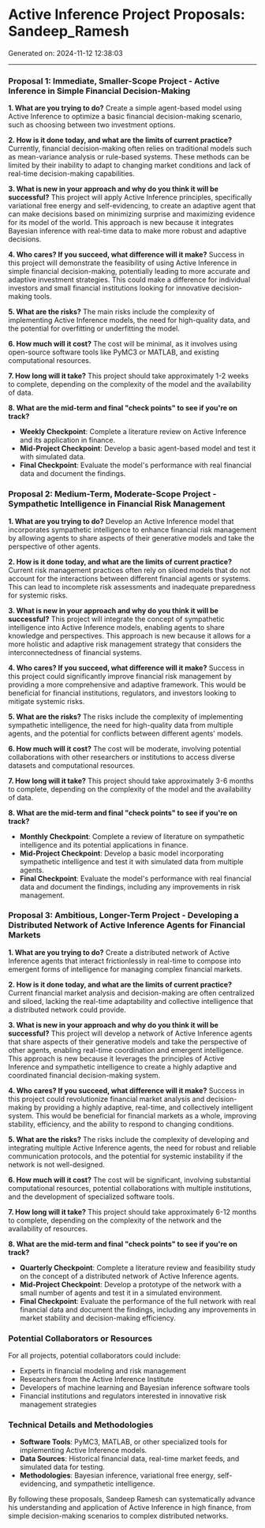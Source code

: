 # Active Inference Project Proposals: Sandeep_Ramesh

Generated on: 2024-11-12 12:38:03

---

### Proposal 1: Immediate, Smaller-Scope Project - Active Inference in Simple Financial Decision-Making

**1. What are you trying to do?**
Create a simple agent-based model using Active Inference to optimize a basic financial decision-making scenario, such as choosing between two investment options.

**2. How is it done today, and what are the limits of current practice?**
Currently, financial decision-making often relies on traditional models such as mean-variance analysis or rule-based systems. These methods can be limited by their inability to adapt to changing market conditions and lack of real-time decision-making capabilities.

**3. What is new in your approach and why do you think it will be successful?**
This project will apply Active Inference principles, specifically variational free energy and self-evidencing, to create an adaptive agent that can make decisions based on minimizing surprise and maximizing evidence for its model of the world. This approach is new because it integrates Bayesian inference with real-time data to make more robust and adaptive decisions.

**4. Who cares? If you succeed, what difference will it make?**
Success in this project will demonstrate the feasibility of using Active Inference in simple financial decision-making, potentially leading to more accurate and adaptive investment strategies. This could make a difference for individual investors and small financial institutions looking for innovative decision-making tools.

**5. What are the risks?**
The main risks include the complexity of implementing Active Inference models, the need for high-quality data, and the potential for overfitting or underfitting the model.

**6. How much will it cost?**
The cost will be minimal, as it involves using open-source software tools like PyMC3 or MATLAB, and existing computational resources.

**7. How long will it take?**
This project should take approximately 1-2 weeks to complete, depending on the complexity of the model and the availability of data.

**8. What are the mid-term and final "check points" to see if you're on track?**
- **Weekly Checkpoint**: Complete a literature review on Active Inference and its application in finance.
- **Mid-Project Checkpoint**: Develop a basic agent-based model and test it with simulated data.
- **Final Checkpoint**: Evaluate the model's performance with real financial data and document the findings.

### Proposal 2: Medium-Term, Moderate-Scope Project - Sympathetic Intelligence in Financial Risk Management

**1. What are you trying to do?**
Develop an Active Inference model that incorporates sympathetic intelligence to enhance financial risk management by allowing agents to share aspects of their generative models and take the perspective of other agents.

**2. How is it done today, and what are the limits of current practice?**
Current risk management practices often rely on siloed models that do not account for the interactions between different financial agents or systems. This can lead to incomplete risk assessments and inadequate preparedness for systemic risks.

**3. What is new in your approach and why do you think it will be successful?**
This project will integrate the concept of sympathetic intelligence into Active Inference models, enabling agents to share knowledge and perspectives. This approach is new because it allows for a more holistic and adaptive risk management strategy that considers the interconnectedness of financial systems.

**4. Who cares? If you succeed, what difference will it make?**
Success in this project could significantly improve financial risk management by providing a more comprehensive and adaptive framework. This would be beneficial for financial institutions, regulators, and investors looking to mitigate systemic risks.

**5. What are the risks?**
The risks include the complexity of implementing sympathetic intelligence, the need for high-quality data from multiple agents, and the potential for conflicts between different agents' models.

**6. How much will it cost?**
The cost will be moderate, involving potential collaborations with other researchers or institutions to access diverse datasets and computational resources.

**7. How long will it take?**
This project should take approximately 3-6 months to complete, depending on the complexity of the model and the availability of data.

**8. What are the mid-term and final "check points" to see if you're on track?**
- **Monthly Checkpoint**: Complete a review of literature on sympathetic intelligence and its potential applications in finance.
- **Mid-Project Checkpoint**: Develop a basic model incorporating sympathetic intelligence and test it with simulated data from multiple agents.
- **Final Checkpoint**: Evaluate the model's performance with real financial data and document the findings, including any improvements in risk management.

### Proposal 3: Ambitious, Longer-Term Project - Developing a Distributed Network of Active Inference Agents for Financial Markets

**1. What are you trying to do?**
Create a distributed network of Active Inference agents that interact frictionlessly in real-time to compose into emergent forms of intelligence for managing complex financial markets.

**2. How is it done today, and what are the limits of current practice?**
Current financial market analysis and decision-making are often centralized and siloed, lacking the real-time adaptability and collective intelligence that a distributed network could provide.

**3. What is new in your approach and why do you think it will be successful?**
This project will develop a network of Active Inference agents that share aspects of their generative models and take the perspective of other agents, enabling real-time coordination and emergent intelligence. This approach is new because it leverages the principles of Active Inference and sympathetic intelligence to create a highly adaptive and coordinated financial decision-making system.

**4. Who cares? If you succeed, what difference will it make?**
Success in this project could revolutionize financial market analysis and decision-making by providing a highly adaptive, real-time, and collectively intelligent system. This would be beneficial for financial markets as a whole, improving stability, efficiency, and the ability to respond to changing conditions.

**5. What are the risks?**
The risks include the complexity of developing and integrating multiple Active Inference agents, the need for robust and reliable communication protocols, and the potential for systemic instability if the network is not well-designed.

**6. How much will it cost?**
The cost will be significant, involving substantial computational resources, potential collaborations with multiple institutions, and the development of specialized software tools.

**7. How long will it take?**
This project should take approximately 6-12 months to complete, depending on the complexity of the network and the availability of resources.

**8. What are the mid-term and final "check points" to see if you're on track?**
- **Quarterly Checkpoint**: Complete a literature review and feasibility study on the concept of a distributed network of Active Inference agents.
- **Mid-Project Checkpoint**: Develop a prototype of the network with a small number of agents and test it in a simulated environment.
- **Final Checkpoint**: Evaluate the performance of the full network with real financial data and document the findings, including any improvements in market stability and decision-making efficiency.

### Potential Collaborators or Resources
For all projects, potential collaborators could include:
- Experts in financial modeling and risk management
- Researchers from the Active Inference Institute
- Developers of machine learning and Bayesian inference software tools
- Financial institutions and regulators interested in innovative risk management strategies

### Technical Details and Methodologies
- **Software Tools**: PyMC3, MATLAB, or other specialized tools for implementing Active Inference models.
- **Data Sources**: Historical financial data, real-time market feeds, and simulated data for testing.
- **Methodologies**: Bayesian inference, variational free energy, self-evidencing, and sympathetic intelligence.

By following these proposals, Sandeep Ramesh can systematically advance his understanding and application of Active Inference in high finance, from simple decision-making scenarios to complex distributed networks.